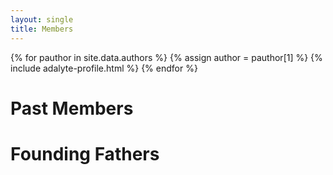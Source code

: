 ```yaml
---
layout: single
title: Members
---
```


{% for pauthor in site.data.authors %}
  {% assign author = pauthor[1] %}
  {% include adalyte-profile.html %}
{% endfor %}

# Past Members

# Founding Fathers
